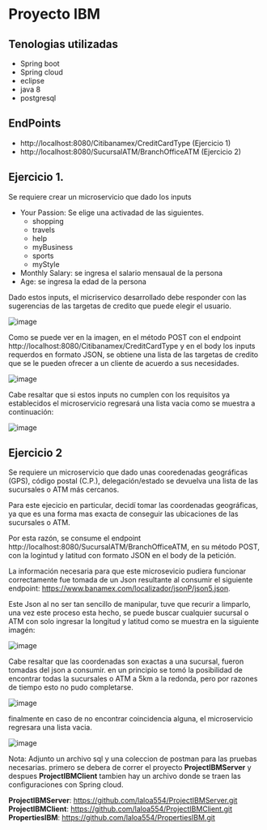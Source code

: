 # Proyecto IBM

## Tenologias utilizadas 
  * Spring boot
  * Spring cloud
  * eclipse
  * java 8
  * postgresql

## EndPoints
  * http://localhost:8080/Citibanamex/CreditCardType (Ejercicio 1)
  * http://localhost:8080/SucursalATM/BranchOfficeATM (Ejercicio 2)

## Ejercicio 1.

Se requiere crear un microservicio que dado los inputs
  * Your Passion: Se elige una activadad de las siguientes.
    * shopping
    * travels
    * help
    * myBusiness
    * sports
    * myStyle
  * Monthly Salary: se ingresa el salario mensaual de la persona
  * Age: se ingresa la edad de la persona

Dado estos inputs, el micriservico desarrollado debe responder con las sugerencias de las targetas de credito que puede elegir el usuario.

![image](https://user-images.githubusercontent.com/55073002/137558444-8945d99f-f518-4d11-b860-4538a5450a50.png)

Como se puede ver en la imagen, en el método POST con el endpoint http://localhost:8080/Citibanamex/CreditCardType y en el body los inputs requerdos en formato JSON,
se obtiene una lista de las targetas de credito que se le pueden ofrecer a un cliente de acuerdo a sus necesidades. 

![image](https://user-images.githubusercontent.com/55073002/137558779-e2e2b0cd-8cd5-4e79-9909-046386c1dd46.png)

Cabe resaltar que si estos inputs no cumplen con los requisitos ya establecidos el microservicio regresará una lista vacia como se muestra a continuación:

![image](https://user-images.githubusercontent.com/55073002/137559275-847850dc-d677-478f-b1eb-3aad003bcdd1.png)


## Ejercicio 2

Se requiere un microservicio que dado unas cooredenadas geográficas (GPS), código postal (C.P.), delegación/estado se devuelva una lista de las sucursales o ATM más cercanos. 

Para este ejecicio en particular, decidí tomar las coordenadas geográficas, ya que es una forma mas exacta de conseguir las ubicaciones de las sucursales o ATM. 

Por esta razón, se consume el endpoint http://localhost:8080/SucursalATM/BranchOfficeATM, en su método POST, con la logintud y latitud con formato JSON en el body de la petición.

La información necesaria para que este microsevicio pudiera funcionar correctamente fue tomada de un Json resultante al consumir el siguiente endpoint: 
https://www.banamex.com/localizador/jsonP/json5.json.

Este Json al no ser tan sencillo de manipular, tuve que recurir a limparlo, una vez este proceso esta hecho, se puede buscar cualquier sucursal o ATM con solo ingresar 
la longitud y latitud como se muestra en la siguiente imagén:

![image](https://user-images.githubusercontent.com/55073002/137561183-744d4fa8-1461-4431-af5b-891daa5fe16a.png)

Cabe resaltar que las coordenadas son exactas a una sucursal, fueron tomadas del json a consumir. 
en un principio se tomó la posibilidad de encontrar todas la sucursales o ATM a 5km a la redonda, pero por razones de tiempo esto no pudo completarse. 

![image](https://user-images.githubusercontent.com/55073002/137561410-1d0d047b-2f2c-49f5-b761-dd7f3dafa87a.png)

finalmente en caso de no encontrar coincidencia alguna, el microservicio regresara una lista vacia.

![image](https://user-images.githubusercontent.com/55073002/137561479-7efb213f-cdea-443a-830e-e5f6c94cd0c0.png)


Nota: Adjunto un archivo sql y una coleccion de postman para las pruebas necesarias.
primero se debera de correr el proyecto **ProjectIBMServer** y despues **ProjectIBMClient**
tambien hay un archivo donde se traen las configuraciones con Spring cloud.

 **ProjectIBMServer**: https://github.com/laloa554/ProjectIBMServer.git
 **ProjectIBMClient**: https://github.com/laloa554/ProjectIBMClient.git
 **PropertiesIBM**: https://github.com/laloa554/PropertiesIBM.git
